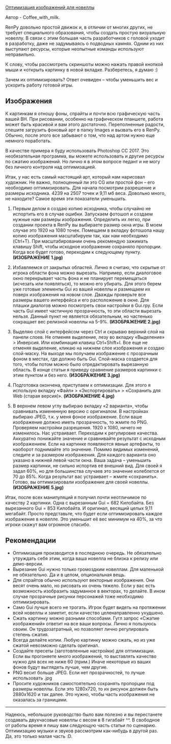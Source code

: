 [Оптимизация изображений для новеллы](https://anivisual.net/blog/2017-08-03-305)

Автор - Coffee_with_milk.

RenPy довольно простой движок и, в отличии от многих других, не требует специального образования, чтобы создать простую визуальную новеллу. В связи с этим большая часть разработчиков с головой уходит в разработку, даже не задумываясь о подводных камнях. Одним из них выступают ресурсы, которые неопытные команды используют неправильно.

К слову, чтобы рассмотреть скриншоты можно нажать правой кнопкой мыши и «открыть картинку в новой вкладке. Разберетесь, я думаю :)

Зачем их оптимизировать? Ответ очевиден – чтобы уменьшить вес и ускорить работу готовой игры.

## Изображения
К картинкам я отношу фоны, спрайты и почти всю графическую часть вашей ВН. При рисовании, особенно на графическом планшете, работа может быть красивой и вам этого достаточно. Переполненные радости, спешите загрузить фоновый арт в папку Images и вызвать его в RenPy. Обычно, после этого все забывают о том, что над артом нужно еще немного поработать.

В качестве примера я буду использовать Photoshop CC 2017. Это необязательная программа, вы можете использовать и другие ресурсы по сжатию изображений. Но лично я в этом вопросе педант и не могу без личного контроля над оптимизацией.

Итак, у нас есть самый настоящий арт, который нам нарисовал художник. Не важно, полноценный ли это CG или простой фон – его необходимо оптимизировать. Для начала посмотрим разрешение и размеры исходника. 4239 на 2507 точек и 9,11 мб веса. Довольно много, не находите? Самое время эти показатели уменьшить.

1. Первым делом я создаю копию исходника, чтобы случайно не испортить его в случае ошибки. Запускаем фотошоп и создаем нужные нам размеры изображения. Определить их легко, при создании проекта в RenPy вы выбираете размер окна игры. В моем случае это 1920 на 1080 точек. Помещаем в вкладку фотошопа нашу копию изображения масштабируем так, как нам необходимо (Ctrl+T). При масштабировании очень рекомендую зажимать клавишу Shift, чтобы исходное изображение сохраняло пропорции. Когда все будет готово, переходим к следующему пункту. 
**(ИЗОБРАЖЕНИЕ 1.jpg)**
2.  Избавляемся от закрытых областей. Лично я считаю, что скрытые от игрока области фона можно вырезать. Например, если диалоговое окно перекрывает часть фона и не планирует перемещаться (исчезать или появляться), то можно его убирать. Для этого берем уже готовые элементы Gui из вашей новеллы и размещаем их поверх изображения на новом слое. Дважды проверьте все размеры вашего интерфейса и его расположение в окне. Для плашки диалогов можно посмотреть свои настройки в Gui.rpy. Если часть Gui имеет частичную прозрачность, то эти области вырезать нельзя. Данный пункт не является обязательным, но частенько сокращает вес релизной новеллы на 5-9%.  **(ИЗОБРАЖЕНИЕ 2.jpg)**
3.  Выделяю слой с интерфейсом через Ctrl и скрываю верхний слой на панели слоев. Не отменяя выделение, лезу во вкладку «Выделение» > Инверсия. Или комбинация клавиш Ctrl+Shift+I. Все еще не отменяя выделение, кликаю на нижнем слое изображения и создаю слой-маску. На выходе мы получаем изображение с прозрачным фоном в местах, где должно быть Gui. Слой-маска создается для того, чтобы потом можно было отредактировать вырезанную область. В конце статьи я приведу сравнение размеров картинки с этим пунктом и без него. **(ИЗОБРАЖЕНИЕ 3.jpg)**

4.  Подготовка окончена, приступаем к оптимизации. Для этого я использую вкладку «Файл» > «Экспортировать» > «Сохранить для Web (старая версия)». **(ИЗОБРАЖЕНИЕ 4.jpg)**
5.  В верхнем левом углу выбираю вкладку «2 варианта», чтобы сравнивать измененную версию с оригиналом. В настройках выбираю JPEG, т.к. у меня фоное изображение. Если ваше изображение должно иметь прозрачность, то жмите по PNG. Проверяем настройки разрешения. 1920 х 1080, ничего не изменилось. Нас устраивает. Переходим к регулировке качества. Аккуратно понижайте значение и сравнивайте результат с исходным изображением. Если на картинке появляются явные артефакты, то наоборот поднимайте это значение. Помимо видимых изменений, следите и за размером изображения. Для каждого варианта оно указано в нижней левой части окна. Ваша задача – уменьшить размер картинки, не сильно испортив её внешний вид. Для своей я задал 60%, но для большинства случаев это значение колеблется от 70 до 85%. Когда результат вас устраивает – жмите «сохранить». Готово, вы оптимизировали изображение для своей новеллы. **(ИЗОБРАЖЕНИЕ 5.jpg)**

 Итак, после всех манипуляций я получил почти неотличимое по качеству 2 картинки. Одна с вырезанным Gui = 682 Килобайта. Без вырезанного Gui = 853 Килобайта. И оригинал, весящий целых 9,11 мегабайт. Просто представьте, что будет если оптимизировать каждое изображение в новелле. Это уменьшит её вес минимум на 40%, за что игроки скажут вам огромное спасибо. 
 
 ## Рекомендации
 - Оптимизация производится в последнюю очередь. Не обязательно утруждать себя этим, когда ваша новелла не близка к релизу или демо-версии. 
 - Вырезание Gui нужно только громоздким новеллам. Для маленькой не обязательно. Да и в целом, опциональная вещь. 
 - Для спрайтов обычно используют векторные изображения. Они весят очень мало, но рисовать их очень тяжело. Если у вас есть возможность изобразить задуманное в векторах, то делайте. В ином случае прозрачные рисунки персонажей тоже необходимо оптимизировать.
 - Само Gui лучше всего не трогать. Игрок будет видеть на протяжении всей новеллы и заметит, если качество целенаправленно ухудшено. 
 - Сжать картинку можно разными способами. Гугл запрос «Сжатие изображений» ответит на все ваши вопросы. Лично я пользуюсь своим. Он трудозатратный, но позволяет лично регулировать степень сжатия. 
 - Всегда делайте копии. Любую картинку можно сжать, но из уже сжатой невозможно сделать оригинал. 
 - Создайте пресеты (заготовленные настройки) для оптимизации. Если вы прогоняете много изображений, то выставлять качество нужно для всех не ниже 60 (прим.) Иначе некоторые из ваших фонов будут выглядеть лучше, чем другие. 
 - PNG весит больше JPEG. Если нет прозрачностей, то лучше использовать .jpg 
 - Просите художников самостоятельно сохранять пропорции под размеры новеллы. Если это 1280х720, то их рисунок должен быть 2880х1620 и так далее. Это нужно, чтобы часть изображения не оказалась за границами. 
 
---
 Надеюсь, небольшое руководство было вам полезно и вы перестанете создавать двухчасовые новеллы с весом в 8 гигабайт ^^. В свободное от работы время я пишу вам следующую часть статьи по сценарию. Оптимизацию музыки и звуков рассмотрим как-нибудь в другой раз. Да, это только малая часть :D. 